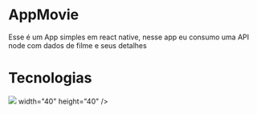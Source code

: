 # AppMovie

Esse é um App simples em react native, nesse app eu consumo uma API node com dados de filme e seus detalhes

# Tecnologias

<img src="https://cdn.jsdelivr.net/gh/devicons/devicon/icons/javascript/javascript-original.svg"/> width="40" height="40" />
